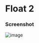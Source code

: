 # Float 2

### Screenshot

![image](https://user-images.githubusercontent.com/30452963/85365801-02b39480-b561-11ea-8d6d-c5957d0a9dc7.png)
